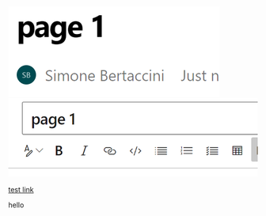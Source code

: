 ![image.png](/.attachments/image-9edf9b63-fe2a-4b76-a394-97cd3471c9df.png)
![image.png](/.attachments/image-7b146d16-a353-4e11-98d4-1765571722ed.png)

[test link](/page-2/subpage-2)

hello